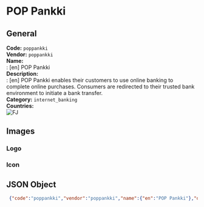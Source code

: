 # POP Pankki 
## General 
**Code:** `poppankki`  
**Vendor:** `poppankki`  
**Name:**  
:	[en] POP Pankki  
**Description:**  
: [en] POP Pankki enables their customers to use online banking to complete online purchases. Consumers are redirected to their trusted bank environment to initiate a bank transfer.  
**Category:** `internet_banking`  
**Countries:**  
![FJ](https://cdnjs.cloudflare.com/ajax/libs/flag-icon-css/3.3.0/flags/4x3/FJ.svg#w24)  
 
## Images 
### Logo 
### Icon 
## JSON Object 
```json
 {"code":"poppankki","vendor":"poppankki","name":{"en":"POP Pankki"},"description":{"en":"POP Pankki enables their customers to use online banking to complete online purchases. Consumers are redirected to their trusted bank environment to initiate a bank transfer."},"countries":["FJ"],"category":"internet_banking"}```  
